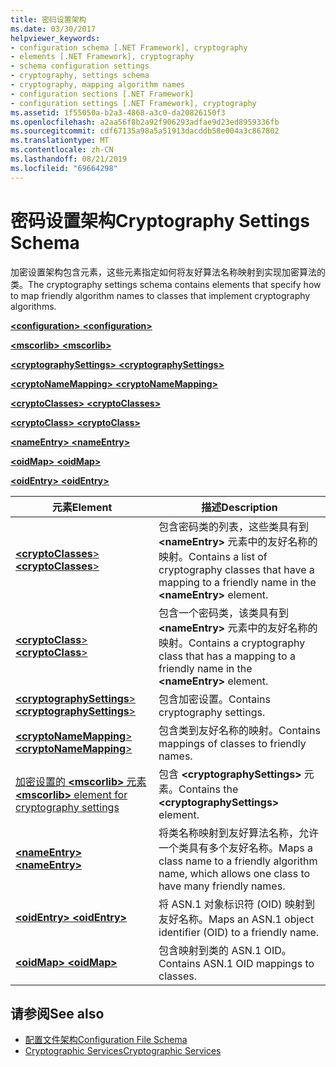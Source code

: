 ```yaml
---
title: 密码设置架构
ms.date: 03/30/2017
helpviewer_keywords:
- configuration schema [.NET Framework], cryptography
- elements [.NET Framework], cryptography
- schema configuration settings
- cryptography, settings schema
- cryptography, mapping algorithm names
- configuration sections [.NET Framework]
- configuration settings [.NET Framework], cryptography
ms.assetid: 1f55050a-b2a3-4868-a3c0-da20826150f3
ms.openlocfilehash: a2aa56f8b2a92f906293adfae9d23ed8959336fb
ms.sourcegitcommit: cdf67135a98a5a51913dacddb58e004a3c867802
ms.translationtype: MT
ms.contentlocale: zh-CN
ms.lasthandoff: 08/21/2019
ms.locfileid: "69664298"
---
```

# <a name="cryptography-settings-schema"></a><span data-ttu-id="7ed2d-102">密码设置架构</span><span class="sxs-lookup"><span data-stu-id="7ed2d-102">Cryptography Settings Schema</span></span>
<span data-ttu-id="7ed2d-103">加密设置架构包含元素，这些元素指定如何将友好算法名称映射到实现加密算法的类。</span><span class="sxs-lookup"><span data-stu-id="7ed2d-103">The cryptography settings schema contains elements that specify how to map friendly algorithm names to classes that implement cryptography algorithms.</span></span>  
  
 [<span data-ttu-id="7ed2d-104"> **\<configuration>** </span><span class="sxs-lookup"><span data-stu-id="7ed2d-104">**\<configuration>**</span></span>](../configuration-element.md)  
  
 [<span data-ttu-id="7ed2d-105"> **\<mscorlib>** </span><span class="sxs-lookup"><span data-stu-id="7ed2d-105">**\<mscorlib>**</span></span>](mscorlib-element-for-cryptography-settings.md)  
  
 [<span data-ttu-id="7ed2d-106"> **\<cryptographySettings>** </span><span class="sxs-lookup"><span data-stu-id="7ed2d-106">**\<cryptographySettings>**</span></span>](cryptographysettings-element.md)  
  
 [<span data-ttu-id="7ed2d-107"> **\<cryptoNameMapping>** </span><span class="sxs-lookup"><span data-stu-id="7ed2d-107">**\<cryptoNameMapping>**</span></span>](cryptonamemapping-element.md)  
  
 [<span data-ttu-id="7ed2d-108"> **\<cryptoClasses>** </span><span class="sxs-lookup"><span data-stu-id="7ed2d-108">**\<cryptoClasses>**</span></span>](cryptoclasses-element.md)  
  
 [<span data-ttu-id="7ed2d-109"> **\<cryptoClass>** </span><span class="sxs-lookup"><span data-stu-id="7ed2d-109">**\<cryptoClass>**</span></span>](cryptoclass-element.md)  
  
 [<span data-ttu-id="7ed2d-110"> **\<nameEntry>** </span><span class="sxs-lookup"><span data-stu-id="7ed2d-110">**\<nameEntry>**</span></span>](nameentry-element.md)  
  
 [<span data-ttu-id="7ed2d-111"> **\<oidMap>** </span><span class="sxs-lookup"><span data-stu-id="7ed2d-111">**\<oidMap>**</span></span>](oidmap-element.md)  
  
 [<span data-ttu-id="7ed2d-112"> **\<oidEntry>** </span><span class="sxs-lookup"><span data-stu-id="7ed2d-112">**\<oidEntry>**</span></span>](oidentry-element.md)  
  
|<span data-ttu-id="7ed2d-113">元素</span><span class="sxs-lookup"><span data-stu-id="7ed2d-113">Element</span></span>|<span data-ttu-id="7ed2d-114">描述</span><span class="sxs-lookup"><span data-stu-id="7ed2d-114">Description</span></span>|  
|-------------|-----------------|  
|[<span data-ttu-id="7ed2d-115"> **\<cryptoClasses**></span><span class="sxs-lookup"><span data-stu-id="7ed2d-115">**\<cryptoClasses**></span></span>](cryptoclasses-element.md)|<span data-ttu-id="7ed2d-116">包含密码类的列表，这些类具有到 **\<nameEntry>** 元素中的友好名称的映射。</span><span class="sxs-lookup"><span data-stu-id="7ed2d-116">Contains a list of cryptography classes that have a mapping to a friendly name in the **\<nameEntry>** element.</span></span>|  
|[<span data-ttu-id="7ed2d-117"> **\<cryptoClass**></span><span class="sxs-lookup"><span data-stu-id="7ed2d-117">**\<cryptoClass**></span></span>](cryptoclass-element.md)|<span data-ttu-id="7ed2d-118">包含一个密码类，该类具有到 **\<nameEntry>** 元素中的友好名称的映射。</span><span class="sxs-lookup"><span data-stu-id="7ed2d-118">Contains a cryptography class that has a mapping to a friendly name in the **\<nameEntry>** element.</span></span>|  
|[<span data-ttu-id="7ed2d-119"> **\<cryptographySettings**></span><span class="sxs-lookup"><span data-stu-id="7ed2d-119">**\<cryptographySettings**></span></span>](cryptographysettings-element.md)|<span data-ttu-id="7ed2d-120">包含加密设置。</span><span class="sxs-lookup"><span data-stu-id="7ed2d-120">Contains cryptography settings.</span></span>|  
|[<span data-ttu-id="7ed2d-121"> **\<cryptoNameMapping**></span><span class="sxs-lookup"><span data-stu-id="7ed2d-121">**\<cryptoNameMapping**></span></span>](cryptonamemapping-element.md)|<span data-ttu-id="7ed2d-122">包含类到友好名称的映射。</span><span class="sxs-lookup"><span data-stu-id="7ed2d-122">Contains mappings of classes to friendly names.</span></span>|  
|[<span data-ttu-id="7ed2d-123">加密设置的 **\<mscorlib>** 元素</span><span class="sxs-lookup"><span data-stu-id="7ed2d-123">**\<mscorlib>** element for cryptography settings</span></span>](mscorlib-element-for-cryptography-settings.md)|<span data-ttu-id="7ed2d-124">包含 **\<cryptographySettings>** 元素。</span><span class="sxs-lookup"><span data-stu-id="7ed2d-124">Contains the **\<cryptographySettings>** element.</span></span>|  
|[<span data-ttu-id="7ed2d-125"> **\<nameEntry>** </span><span class="sxs-lookup"><span data-stu-id="7ed2d-125">**\<nameEntry>**</span></span>](nameentry-element.md)|<span data-ttu-id="7ed2d-126">将类名称映射到友好算法名称，允许一个类具有多个友好名称。</span><span class="sxs-lookup"><span data-stu-id="7ed2d-126">Maps a class name to a friendly algorithm name, which allows one class to have many friendly names.</span></span>|  
|[<span data-ttu-id="7ed2d-127"> **\<oidEntry>** </span><span class="sxs-lookup"><span data-stu-id="7ed2d-127">**\<oidEntry>**</span></span>](oidentry-element.md)|<span data-ttu-id="7ed2d-128">将 ASN.1 对象标识符 (OID) 映射到友好名称。</span><span class="sxs-lookup"><span data-stu-id="7ed2d-128">Maps an ASN.1 object identifier (OID) to a friendly name.</span></span>|  
|[<span data-ttu-id="7ed2d-129"> **\<oidMap>** </span><span class="sxs-lookup"><span data-stu-id="7ed2d-129">**\<oidMap>**</span></span>](oidmap-element.md)|<span data-ttu-id="7ed2d-130">包含映射到类的 ASN.1 OID。</span><span class="sxs-lookup"><span data-stu-id="7ed2d-130">Contains ASN.1 OID mappings to classes.</span></span>|  
  
## <a name="see-also"></a><span data-ttu-id="7ed2d-131">请参阅</span><span class="sxs-lookup"><span data-stu-id="7ed2d-131">See also</span></span>

- [<span data-ttu-id="7ed2d-132">配置文件架构</span><span class="sxs-lookup"><span data-stu-id="7ed2d-132">Configuration File Schema</span></span>](../index.md)
- [<span data-ttu-id="7ed2d-133">Cryptographic Services</span><span class="sxs-lookup"><span data-stu-id="7ed2d-133">Cryptographic Services</span></span>](../../../../../docs/standard/security/cryptographic-services.md)
